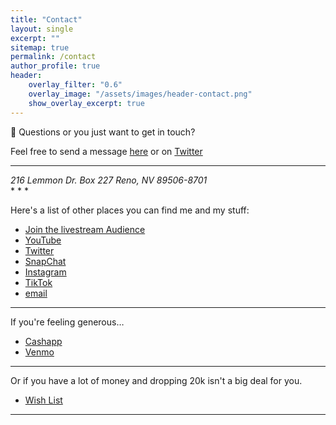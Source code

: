 ```yaml
---
title: "Contact"
layout: single
excerpt: ""
sitemap: true
permalink: /contact
author_profile: true
header:
    overlay_filter: "0.6"
    overlay_image: "/assets/images/header-contact.png"
    show_overlay_excerpt: true
---
```


📮 Questions or you just want to get in touch?

Feel free to send a message [here](sms://12817667970) or on [Twitter](https://twitter.com/cochinochingon)

* * *
<address>
216 Lemmon Dr.
Box 227
Reno, NV 89506-8701
</address>
* * *

Here's a list of other places you can find me and my stuff:

*   [Join the livestream Audience](http://riverside.fm/studio/sucias)
*   [YouTube](http://www.youtube.com/channel/UCgYSjBmIL3nkxBon4f0Gl_Q?sub_confirmation=1)
*   [Twitter](http://twitter.com/cochinochingon)
*   [SnapChat](http://www.snapchat.com/add/cochinochingon)
*   [Instagram](https://www.instagram.com/cochinochingon/)
*   [TikTok](https://www.tiktok.com/@cochinochingon/)
*   [email](mailto:el.gallo@me.com)

* * *

If you're feeling generous…

*   [Cashapp](https://cash.app/$CochinoChingon)
*   [Venmo](https://venmo.com/cochinochingon)

* * *

Or if you have a lot of money and dropping 20k isn't a big deal for you.

*   [Wish List](https://www.bhphotovideo.com/find/wishlist.jsp#/)

* * *
